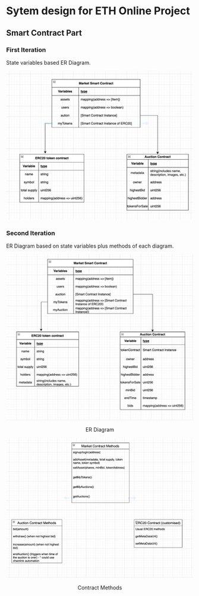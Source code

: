 # Sytem design for ETH Online Project

## Smart Contract Part

### First Iteration

State variables based ER Diagram. 

![First Iteration](../src/image.png)

### Second Iteration

ER Diagram based on state variables plus methods of each diagram.

![Second Iteration ER Diagram](../src/image2.png)
<p style="text-align: center;">ER Diagram</p>

![Second Iteration Contract Methods](../src/image3.png)
<p style="text-align: center;">Contract Methods</p>